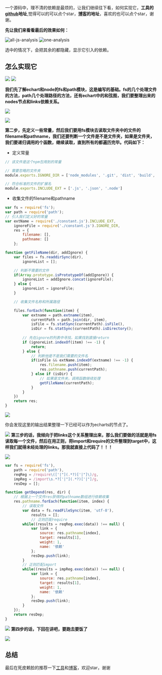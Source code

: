 一个源码中，理不清的依赖是最烦的，让我们继续往下看，如何实现它，__工具的[github](https://github.com/laihuamin/JS-structure)地址__,觉得可以的可以点个star，__[博客](https://github.com/laihuamin/JS-total)的地址__，喜欢的也可以点个star，谢谢。

__先让我们来看看最后的效果如何：__

![all-js-analysis](http://laihuamin.oss-cn-beijing.aliyuncs.com/all-js-analysis.png)
![one-analysis](http://laihuamin.oss-cn-beijing.aliyuncs.com/one-analysis.png)

选中的情况下，会把其余的都隐藏，显示它引入的依赖。

## 怎么实现它

![](http://laihuamin.oss-cn-beijing.aliyuncs.com/%E9%80%80%E5%90%8E%E6%88%91%E8%A6%81%E8%A3%85%E9%80%BC.jpeg)
![](http://laihuamin.oss-cn-beijing.aliyuncs.com/%E7%AC%AC%E4%B8%80%E6%AD%A5%E9%97%AE.png)

__我们先了解echart和node的fs和path模块，这是编写的基础。fs的几个处理文件的方法，path几个处理路径的方法，还有echart中的和弦图，我们要整理出来的nodes节点和links依赖关系。__

![](http://laihuamin.oss-cn-beijing.aliyuncs.com/%E9%BC%93%E6%8E%8C.jpg)

![](http://laihuamin.oss-cn-beijing.aliyuncs.com/%E7%AC%AC%E4%BA%8C%E6%AD%A5%E9%97%AE.png)

__第二步，先定义一些常量，然后我们要用fs模块去读取文件夹中的文件的filename和pathname，我们还要判断一个文件是不是文件夹，如果是文件夹，我们要递归调用的个函数，继续读取，直到所有的都遍历完毕。代码如下：__

- 定义常量

```js
// 该文件是这个npm包用到的常量

// 需要忽略的文件夹
module.exports.IGNORE_DIR = ['node_modules', '.git', 'dist', 'build', 'test', '.DS_Store', '.gitignore', 'package-lock.json', 'README.md'];

// 符合标准的文件的扩展名
module.exports.INCLUDE_EXT = ['.js', '.json', '.node']
```

- 收集文件的filename和pathname
```js
var fs = require('fs');
var path = require('path');
// 引入我们定义好的常量
var extName = require('./constant.js').INCLUDE_EXT,
    ignoreFile = require('./constant.js').IGNORE_DIR,
    res = {
        filename: [],
        pathname: []
    };

function getFileName(dir, addIgnore) {
    var files = fs.readdirSync(dir),
        ignoreList = [];

    // 判断不需要的文件
    if(Array.prototype.isPrototypeOf(addIgnore)) {
        ignoreList = addIgnore.concat(ignoreFile);
    } else {
        ignoreList = ignoreFile;
    }

    // 收集文件名称和所属路径

    files.forEach(function(item) {
        var extname = path.extname(item),
            currentPath = path.join(dir, item),
            isFile = fs.statSync(currentPath).isFile(),
            isDir = fs.statSync(currentPath).isDirectory();
        
        // 先在ignore的列表中寻找，如果找到直接return
        if (ignoreList.indexOf(item) !== -1) {
            return;
        } else {
            // 判断他是不是我们需要的文件名
            if(isFile && extName.indexOf(extname) !== -1) {
                res.filename.push(item);
                res.pathname.push(currentPath);
            } else if (isDir) {
                // 如果是文件夹，调用函数继续处理
                getFileName(currentPath);
            }
        }
    })
    return res;
}

```
![](http://laihuamin.oss-cn-beijing.aliyuncs.com/%E9%BC%93%E6%8E%8C1.jpg)

你会发现这里的输出结果整理一下已经可以作为echarts的节点了。

![](http://laihuamin.oss-cn-beijing.aliyuncs.com/%E7%AC%AC%E4%B8%89%E6%AD%A5%E9%97%AE.png)
__第三步的话，我倾向于把links这个关系整理出来，那么我们要做的活就是用fs读取每一个文件，然后在用正则，将import和require的文件整理到target中，这样我们就得未经处理的links。那我就直接上代码了！！！__

![](http://laihuamin.oss-cn-beijing.aliyuncs.com/%E9%BC%93%E6%8E%8C2.png)

```js
var fs = require('fs'),
    path = require('path'),
    reqReg = /require\(['|"](.*?)['|"]\)/g,
    impReg = /import\s.*?['|"](.*?)['|"]/g,
    resDep = [];

function getDepend(res, dir) {
    // 根据上一个文件res获得的pathname数组进行依赖收集
    res.pathname.forEach(function(item, index) {
        // 读取文件
        var data = fs.readFileSync(item, 'utf-8'),
            results = [];
            // 正则匹配require
        while((results = reqReg.exec(data)) !== null) {
            var link = {
                source: res.pathname[index],
                target: results[1],
                weight: 1,
                name: '依赖'
            };
            resDep.push(link);
        }
        // 正则匹配import
        while((results = impReg.exec(data)) !== null) {
            var link = {
                source: res.pathname[index],
                target: results[1],
                weight: 1,
                name: '依赖'
            };
            resDep.push(link);
        }
    });
    return resDep;
}
```
 
![](http://laihuamin.oss-cn-beijing.aliyuncs.com/%E7%AC%AC%E5%9B%9B%E6%AD%A5%E9%97%AE.png)
__第四步的话，下回在讲吧，要跑去要饭了__


![](http://laihuamin.oss-cn-beijing.aliyuncs.com/%E8%A6%81%E9%A5%AD.jpg)

## 总结
最后在死皮赖脸的推荐一下[工具](https://github.com/laihuamin/JS-structure)和[博客](https://github.com/laihuamin/JS-total)，欢迎star，谢谢